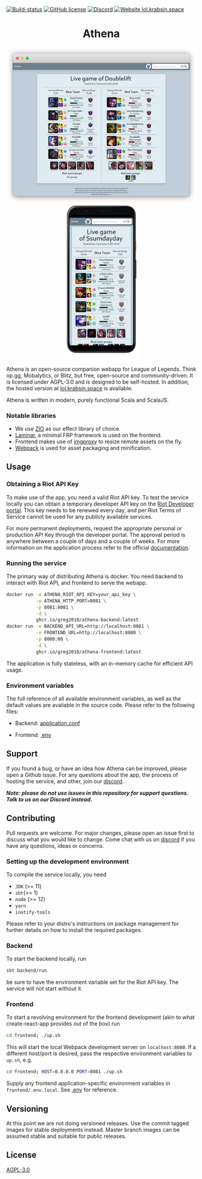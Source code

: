 [![Build-status](https://drone.greg2010.me/api/badges/greg2010/Athena/status.svg)](https://drone.greg2010.me/greg2010/Athena/)
[![GitHub license](https://img.shields.io/github/license/greg2010/Athena.svg)](https://github.com/greg2010/Athena/blob/master/LICENSE)
[![Discord](https://img.shields.io/discord/813694839450763304.svg?label=&logo=discord&logoColor=ffffff&color=7389D8&labelColor=6A7EC2)](https://discord.gg/VMTW7MfnRN)
[![Website lol.krabsin.space](https://img.shields.io/website-up-down-green-red/https/lol.krabsin.space.svg)][discord-invite-link]

<div align="center">
<h1>Athena</h1>
<a href="https://lol.krabsin.space">
  <img align="middle" src="images/screenshot-framed.png" alt="Athena Screenshot" width="600px">
</a>
<a href="https://lol.krabsin.space">
  <img align="middle" src="images/screenshot-mobile-framed.png" alt="Athena Screenshot Mobile" width="200px">
</a>
</div>

Athena is an open-source companion webapp for League of Legends. Think op.gg, Mobalytics, or Blitz, but free,
open-source and community-driven. It is licensed under AGPL-3.0 and is designed to be self-hosted. In addition, the
hosted version at [lol.krabsin.space](https://lol.krabsin.space) is available.

Athena is written in modern, purely functional Scala and ScalaJS.

### Notable libraries

- We use [ZIO](https://github.com/zio/zio) as our effect library of choice.
- [Laminar](https://github.com/raquo/Laminar), a minimal FRP framework is used on the frontend.
- Frontend makes use of [imgproxy](https://github.com/imgproxy/imgproxy) to resize remote assets on the fly.
- [Webpack](https://github.com/webpack/webpack) is used for asset packaging and minification.

## Usage

### Obtaining a Riot API Key

To make use of the app, you need a valid Riot API key. To test the service locally you can obtain a temporary developer
API key on the [Riot Developer portal](https://developer.riotgames.com/). This key needs to be renewed every day, and
per Riot Terms of Service cannot be used for any publicly available services.

For more permanent deployments, request the appropriate personal or production API Key through the developer portal. The
approval period is anywhere between a couple of days and a couple of weeks. For more information on the application
process refer to the
official [documentation](https://developer.riotgames.com/docs/portal#product-registration_application-process).

### Running the service

The primary way of distributing Athena is docker. You need backend to interact with Riot API, and frontend to serve the
webapp.

```bash
docker run -e ATHENA_RIOT_API_KEY=your_api_key \
           -e ATHENA_HTTP_PORT=8081 \
           -p 8081:8081 \
           -d \
           ghcr.io/greg2010/athena-backend:latest
docker run -e BACKEND_API_URL=http://localhost:8081 \
           -e FRONTEND_URL=http://localhost:8080 \
           -p 8080:80 \
           -d \
           ghcr.io/greg2010/athena-frontend:latest
```

The application is fully stateless, with an in-memory cache for efficient API usage.

### Environment variables

The full reference of all available environment variables, as well as the default values are available in the source
code. Please refer to the following files:

- Backend:
  [application.conf](https://github.com/greg2010/Athena/blob/master/backend/src/main/resources/application.conf)

- Frontend: [.env](https://github.com/greg2010/Athena/blob/master/frontend/.env)

## Support

If you found a bug, or have an idea how Athena can be improved, please open a Github issue. For any questions about the
app, the process of hosting the service, and other, join our [discord][discord-invite-link].

***Note: please do not use issues in this repository for support questions. Talk to us on our Discord instead.***

## Contributing

Pull requests are welcome. For major changes, please open an issue first to discuss what you would like to change. Come
chat with us on [discord][discord-invite-link] if you have any questions, ideas or concerns.

### Setting up the development environment

To compile the service locally, you need

- `JDK` (>= 11)
- `sbt`(>= 1)
- `node` (>= 12)
- `yarn`
- `inotify-tools`

Please refer to your distro's instructions on package management for further details on how to install the required
packages.

### Backend

To start the backend locally, run

```bash
sbt backend/run
```

be sure to have the environment variable set for the Riot API key. The service will not start without it.

### Frontend

To start a revolving environment for the frontend development (akin to what create-react-app provides out of the box)
run

```bash
cd frontend; ./up.sh
```

This will start the local Webpack development server on `localhost:8080`. If a different host/port is desired, pass the
respective environment variables to `up.sh`, e.g.

```bash
cd frontend; HOST=0.0.0.0 PORT=8081 ./up.sh
```

Supply any frontend application-specific environment variables in `frontend/.env.local`.
See [.env](https://github.com/greg2010/Athena/blob/master/frontend/.env) for reference.

## Versioning

At this point we are not doing versioned releases. Use the commit tagged images for stable deployments instead. Master
branch images can be assumed stable and suitable for public releases.

## License

[AGPL-3.0](https://choosealicense.com/licenses/agpl-3.0/)


[discord-invite-link]: https://discord.gg/VMTW7MfnRN